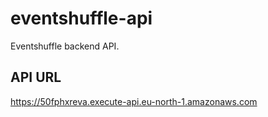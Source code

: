 # eventshuffle-api

Eventshuffle backend API.

## API URL

https://50fphxreva.execute-api.eu-north-1.amazonaws.com
